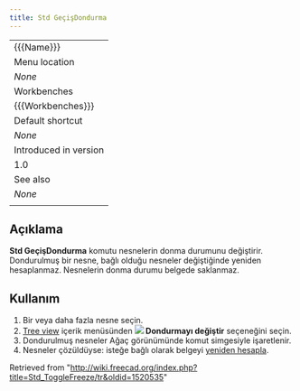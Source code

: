 ```yaml
---
title: Std GeçişDondurma
---
```

|  |
| --- |
| {{{Name}}} |
| Menu location |
| *None* |
| Workbenches |
| {{{Workbenches}}} |
| Default shortcut |
| *None* |
| Introduced in version |
| 1.0 |
| See also |
| *None* |
|  |

## Açıklama

**Std GeçişDondurma** komutu nesnelerin donma durumunu değiştirir. Dondurulmuş bir nesne, bağlı olduğu nesneler değiştiğinde yeniden hesaplanmaz. Nesnelerin donma durumu belgede saklanmaz.

## Kullanım

1. Bir veya daha fazla nesne seçin.
2. [Tree view](/Tree_view "Tree view") içerik menüsünden **![](/images/Std_ToggleFreeze.svg) Dondurmayı değiştir** seçeneğini seçin.
3. Dondurulmuş nesneler Ağaç görünümünde komut simgesiyle işaretlenir.
4. Nesneler çözüldüyse: isteğe bağlı olarak belgeyi [yeniden hesapla](/Std_Refresh "Std Refresh").

Retrieved from "<http://wiki.freecad.org/index.php?title=Std_ToggleFreeze/tr&oldid=1520535>"